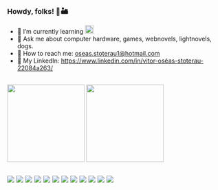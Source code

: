 ### Howdy, folks! 🚢🏜️

- 🌱 I’m currently learning <img height="20em" src="https://img.shields.io/badge/Salesforce-00A1E0?style=for-the-badge&logo=Salesforce&logoColor=white">
- 💬 Ask me about computer hardware, games, webnovels, lightnovels, dogs.
- 📧 How to reach me: oseas.stoterau1@hotmail.com
- 📮 My LinkedIn: https://www.linkedin.com/in/vitor-oséas-stoterau-22084a263/

##

<div>
  <img height="180em" src="https://github-readme-stats.vercel.app/api?username=OseasSC&show_icons=true&theme=dracula">
  <img height="180em" src="https://github-readme-stats.vercel.app/api/top-langs/?username=OseasSC&layout=compact&langs_count=16&theme=dracula">
</div>

##

<div style="display: flex; flex-wrap: wrap; gap: 5px;">
  <img src="https://img.shields.io/badge/React-20232A?style=for-the-badge&logo=react&logoColor=61DAFB"> 
  <img src="https://img.shields.io/badge/React_Native-20232A?style=for-the-badge&logo=react&logoColor=61DAFB"> 
  <img src="https://img.shields.io/badge/TypeScript-007ACC?style=for-the-badge&logo=typescript&logoColor=white"> 
  <img src="https://img.shields.io/badge/JavaScript-F7DF1E?style=for-the-badge&logo=javascript&logoColor=black"> 
  <img src="https://img.shields.io/badge/Python-14354C?style=for-the-badge&logo=python&logoColor=white"> 
  <img src="https://img.shields.io/badge/Django-092E20?style=for-the-badge&logo=django&logoColor=white"> 
  <img src="https://img.shields.io/badge/Express.js-404D59?style=for-the-badge"> 
  <img src="https://img.shields.io/badge/PostgreSQL-316192?style=for-the-badge&logo=postgresql&logoColor=white"> 
  <img src="https://img.shields.io/badge/CSS3-1572B6?style=for-the-badge&logo=css3&logoColor=white"> 
  <img src="https://img.shields.io/badge/Sass-CC6699?style=for-the-badge&logo=sass&logoColor=white"> 
  <img src="https://img.shields.io/badge/HTML5-E34F26?style=for-the-badge&logo=html5&logoColor=white"> 
  <img src="https://img.shields.io/badge/Node.js-43853D?style=for-the-badge&logo=node.js&logoColor=white">
</div>

##
